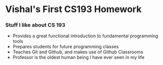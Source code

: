 # Vishal's First CS193 Homework

### Stuff I like about CS 193

- Provides a great functional introduction to fundamental programming tools
- Prepares students for future programming classes
- Teaches Git and Github, and makes use of Github Classrooms
- Professor is the oldest human being I have ever seen in my life